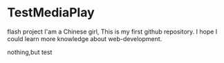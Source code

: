 # TestMediaPlay
flash project
I'am a Chinese girl,
This is my first github repository.
I hope I could learn more knowledge about web-development.


nothing,but test

